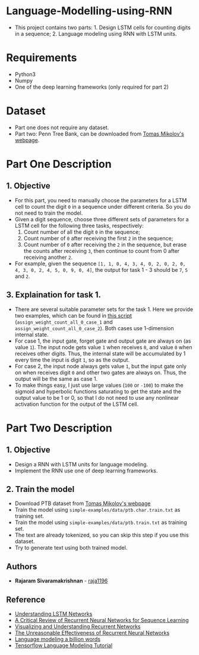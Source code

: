 # Language-Modelling-using-RNN

- This project contains two parts: 1. Design LSTM cells for counting digits in a sequence; 2. Language modeling using RNN with LSTM units.

# Requirements
- Python3
- Numpy
- One of the deep learning frameworks (only required for part 2)

# Dataset
- Part one does not require any dataset.
- Part two: Penn Tree Bank, can be downloaded from [Tomas Mikolov's webpage](http://www.fit.vutbr.cz/~imikolov/rnnlm/simple-examples.tgz).

# Part One Description 
## 1. Objective
- For this part, you need to manually choose the parameters for a LSTM cell to count the digit `0` in a sequence under different criteria. So you do not need to train the model.
- Given a digit sequence, choose three different sets of parameters for a LSTM cell for the following three tasks, respectively:
  1. Count number of all the digit `0` in the sequence;
  2. Count number of `0` after receiving the first `2` in the sequence;
  3. Count number of `0` after receiving the `2` in the sequence, but erase the counts after receiving `3`, then continue to count from 0 after receiving another `2`.
- For example, given the sequence `[1, 1, 0, 4, 3, 4, 0, 2, 0, 2, 0, 4, 3, 0, 2, 4, 5, 0, 9, 0, 4]`, the output for task 1 - 3 should be `7`, `5` and `2`.


## 3. Explaination for task 1.
- There are several suitable parameter sets for the task 1. Here we provide two examples, which can be found in [this script](part1/src/assign.py) (`assign_weight_count_all_0_case_1` and `assign_weight_count_all_0_case_2`). Both cases use 1-dimension internal state. 
- For case 1, the input gate, forget gate and output gate are always on (as value `1`). The input node gets value `1` when receives `0`, and value `0` when receives other digits. Thus, the internal state will be accumulated by 1 every time the input is digit `1`, so as the output.
- For case 2, the input node always gets value `1`, but the input gate only on when receives digit `0` and other two gates are always on. Thus, the output will be the same as case 1.
- To make things easy, I just use large values (`100` or `-100`) to make the sigmoid and hyperbolic functions saturating to get the state and the output value to be 1 or 0, so that I do not need to use any nonlinear activation function for the output of the LSTM cell.

# Part Two Description 
## 1. Objective
- Design a RNN with LSTM units for language modeling.
- Implement the RNN use one of deep learning frameworks.

## 2. Train the model
- Download PTB dataset from [Tomas Mikolov's webpage](http://www.fit.vutbr.cz/~imikolov/rnnlm/simple-examples.tgz)
- Train the model using `simple-examples/data/ptb.char.train.txt` as training set. 
- Train the model using `simple-examples/data/ptb.train.txt` as training set.
- The text are already tokenized, so you can skip this step if you use this dataset.
- Try to generate text using both trained model.

## Authors

* **Rajaram Sivaramakrishnan** - [raja1196](https://github.com/raja1196)


## Reference
- [Understanding LSTM Networks](http://colah.github.io/posts/2015-08-Understanding-LSTMs/)
- [A Critical Review of Recurrent Neural Networks for Sequence Learning](https://arxiv.org/abs/1506.00019)
- [Visualizing and Understanding Recurrent Networks](https://arxiv.org/abs/1506.02078)
- [The Unreasonable Effectiveness of Recurrent Neural Networks](http://karpathy.github.io/2015/05/21/rnn-effectiveness/)
- [Language modeling a billion words](http://torch.ch/blog/2016/07/25/nce.html)
- [Tensorflow Language Modeling Tutorial](https://www.tensorflow.org/tutorials/sequences/recurrent)

